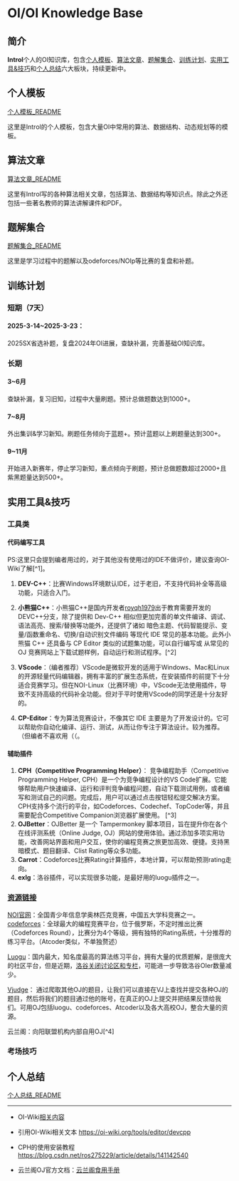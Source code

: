 # OI/OI Knowledge Base

## 简介

**Introl**个人的OI知识库，包含[个人模板](##个人模板)、[算法文章](##算法文章)、[题解集合](##题解集合)、[训练计划](##训练计划)、[实用工具&技巧](##实用工具&技巧)和[个人总结](##个人总结)六大板块，持续更新中。

## 个人模板
[个人模板_README](个人模板/个人模板_README.md)

这里是Introl的个人模板，包含大量OI中常用的算法、数据结构、动态规划等的模板。

## 算法文章
[算法文章_README](算法文章/算法文章_README.md)

这里有Introl写的各种算法相关文章，包括算法、数据结构等知识点。除此之外还包括一些著名教师的算法讲解课件和PDF。

## 题解集合
[题解集合_README](题解集合/题解集合_README.md)

这里是学习过程中的题解以及odeforces/NOIp等比赛的复盘和补题。

## 训练计划

### 短期（7天）
#### **2025-3-14~2025-3-23**：
2025SX省选补题，复盘2024年OI进展，查缺补漏，完善基础OI知识库。

### 长期
#### 3~6月
查缺补漏，复习旧知，过程中大量刷题。预计总做题数达到1000+。
#### 7~8月
外出集训&学习新知。刷题任务倾向于蓝题+。预计蓝题以上刷题量达到300+。
#### 9~11月
开始进入新赛年，停止学习新知，重点倾向于刷题，预计总做题数超过2000+且紫黑题量达到500+。
## 实用工具&技巧

### 工具类
#### 代码编写工具

PS:这里只会提到编者用过的，对于其他没有使用过的IDE不做评价，建议查询OI-Wiki了解[^1]。

1. **DEV-C++**：比赛Windows环境默认IDE，过于老旧，不支持代码补全等高级功能，只适合入门。

2. **小熊猫C++**：小熊猫C++是国内开发者[royqh1979](https://github.com/royqh1979)出于教育需要开发的DEVC++分支，除了提供和 Dev-C++ 相似但更加完善的单文件编译、调试、语法高亮、搜索/替换等功能外，还提供了诸如 暗色主题、代码智能提示、变量/函数重命名、切换/自动识别文件编码 等现代 IDE 常见的基本功能。此外小熊猫 C++ 还具备与 CP Editor 类似的试题集功能，可以自行编写或 从常见的 OJ 竞赛网站上下载试题样例，自动运行和测试程序。[^2]

3. **VScode**：（编者推荐）VScode是微软开发的适用于Windows、Mac和Linux的开源轻量代码编辑器，拥有丰富的扩展生态系统，在安装插件的前提下十分适合竞赛学习。但在NOI-Linux（比赛环境）中，VScode无法使用插件，导致不支持高级的代码补全功能。但对于平时使用VScode的同学还是十分友好的。

4. **CP-Editor**：专为算法竞赛设计，不像其它 IDE 主要是为了开发设计的。它可以帮助你自动化编译、运行、测试，从而让你专注于算法设计。较为推荐。（但编者不喜欢用（（。

#### 辅助插件
1. **CPH（Competitive Programming Helper）**： 竞争编程助手（Competitive Programming Helper, CPH）是一个为竞争编程设计的VS Code扩展。它能够帮助用户快速编译、运行和评判竞争编程问题，自动下载测试用例，或者编写和测试自己的问题。完成后，用户可以通过点击按钮轻松提交解决方案。CPH支持多个流行的平台，如Codeforces、Codechef、TopCoder等，并且需要配合Competitive Companion浏览器扩展使用。 [^3]
2. **OJBetter**：OJBetter 是一个 Tampermonkey 脚本项目，旨在提升你在各个在线评测系统（Online Judge, OJ）网站的使用体验。通过添加多项实用功能，改善网站界面和用户交互，使你的编程竞赛之旅更加高效、便捷。支持黑暗模式、题目翻译、Clist Rating等众多功能。
3. **Carrot**：Codeforces比赛Rating计算插件，本地计算，可以帮助预测rating走向。
4. **exlg**：洛谷插件，可以实现很多功能，是最好用的luogu插件之一。

### [资源链接](/OI/资源链接/资源链接_README.md)
[NOI官网](https://www.noi.cn)：全国青少年信息学奥林匹克竞赛，中国五大学科竞赛之一。
[codeforces](https://codeforces.com)：全球最大的编程竞赛平台，位于俄罗斯，不定时推出比赛（Codeforces Round），比赛分为4个等级，拥有独特的Rating系统，十分推荐的练习平台。（Atcoder类似，不单独赘述）

[Luogu](https://www.luogu.com.cn/)：国内最大，知名度最高的算法练习平台，拥有大量的优质题解，是很庞大的社区平台，但是近期，[洛谷关闭讨论区和专栏](https://www.zhihu.com/question/11651405250)，可能进一步导致洛谷OIer数量减少。

[Vjudge](https://vjudge.net/)： 通过爬取其他OJ的题目，让我们可以直接在VJ上查找并提交各种OJ的题目，然后将我们的题目通过他的账号，在真正的OJ上提交并把结果反馈给我们。可用OJ包括luogu、codeforces、Atcoder以及各大高校OJ，整合大量的资源。

云兰阁：向阳联盟机构内部自用OJ[^4]

### 考场技巧

## 个人总结

[个人总结_README](个人总结/个人总结_README.md)

---
-  OI-Wiki[相关内容](https://oi-wiki.org/tools/editor)

- 引用OI-Wiki相关文本 https://oi-wiki.org/tools/editor/devcpp

- CPH的使用安装教程 https://blog.csdn.net/ros275229/article/details/141142540

-  云兰阁OJ官方文档：[云兰阁食用手册](http://blog.introl.us.kg/2023/09/10/%E4%BA%91%E5%85%B0%E9%98%81%E9%A3%9F%E7%94%A8%E6%89%8B%E5%86%8C/)
